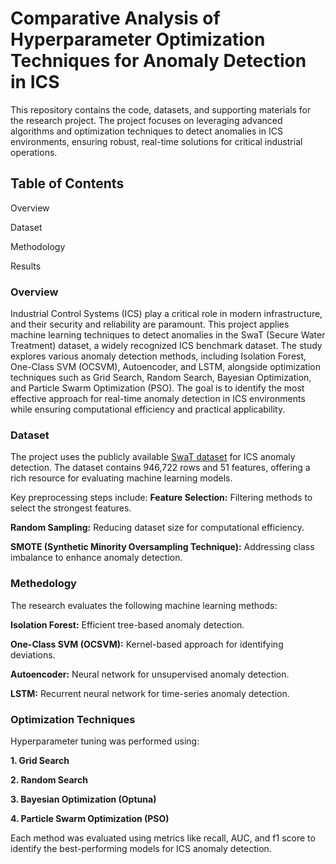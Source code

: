 # Comparative Analysis of Hyperparameter Optimization Techniques for Anomaly Detection in ICS

This repository contains the code, datasets, and supporting materials for the research project. The project focuses on leveraging advanced algorithms and optimization techniques to detect anomalies in ICS environments, ensuring robust, real-time solutions for critical industrial operations.

## Table of Contents
Overview

Dataset

Methodology

Results

### Overview
Industrial Control Systems (ICS) play a critical role in modern infrastructure, and their security and reliability are paramount. This project applies machine learning techniques to detect anomalies in the SwaT (Secure Water Treatment) dataset, a widely recognized ICS benchmark dataset. The study explores various anomaly detection methods, including Isolation Forest, One-Class SVM (OCSVM), Autoencoder, and LSTM, alongside optimization techniques such as Grid Search, Random Search, Bayesian Optimization, and Particle Swarm Optimization (PSO).
The goal is to identify the most effective approach for real-time anomaly detection in ICS environments while ensuring computational efficiency and practical applicability.

### Dataset
The project uses the publicly available [SwaT dataset](https://itrust.sutd.edu.sg/itrust-labs_datasets/dataset_info/) for ICS anomaly detection. The dataset contains 946,722 rows and 51 features, offering a rich resource for evaluating machine learning models.

Key preprocessing steps include:
**Feature Selection:** Filtering methods to select the strongest features.

**Random Sampling:** Reducing dataset size for computational efficiency.

**SMOTE (Synthetic Minority Oversampling Technique):** Addressing class imbalance to enhance anomaly detection.

### Methedology
The research evaluates the following machine learning methods:

**Isolation Forest:** Efficient tree-based anomaly detection.

**One-Class SVM (OCSVM):** Kernel-based approach for identifying deviations.

**Autoencoder:** Neural network for unsupervised anomaly detection.

**LSTM:** Recurrent neural network for time-series anomaly detection.


### Optimization Techniques
Hyperparameter tuning was performed using:

**1. Grid Search**

**2. Random Search**

**3. Bayesian Optimization (Optuna)**

**4. Particle Swarm Optimization (PSO)**

Each method was evaluated using metrics like recall, AUC, and f1 score to identify the best-performing models for ICS anomaly detection.
